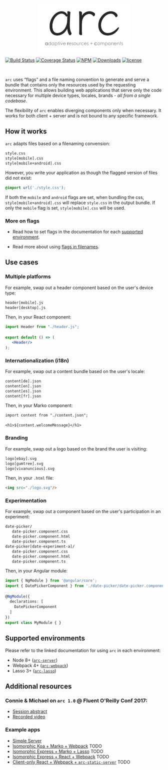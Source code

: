 <p align="center">
   <img width="300" src="./logo.png"/>
</p>

[![Build Status](https://travis-ci.org/ebay/arc.svg?branch=master)](https://travis-ci.org/ebay/arc)
[![Coverage Status](https://coveralls.io/repos/github/ebay/arc/badge.svg?branch=master)](https://coveralls.io/github/ebay/arc?branch=master)
[![NPM](https://img.shields.io/npm/v/arc-resolver.svg)](https://www.npmjs.com/package/arc-resolver)
[![Downloads](https://img.shields.io/npm/dm/arc-resolver.svg)](http://npm-stat.com/charts.html?package=arc-resolver)
[![license](https://img.shields.io/github/license/ebay/arc.svg)](https://github.com/ebay/arc/blob/master/LICENSE)

<br>

`arc` uses “flags” and a file naming convention to generate and serve a bundle that contains only the resources used by the requesting environment. This allows building web applications that serve only the code necessary for multiple device types, locales, brands - _all from a single codebase_.

The flexibility of `arc` enables diverging components only when necessary. It works for both client + server and is not bound to any specific framework.

## How it works

`arc` adapts files based on a filenaming convension:

```
style.css
style[mobile].css
style[mobile+android].css
```

However, you write your application as though the flagged version of files did not exist:

```css
@import url('./style.css');
```

If both the `mobile` and `android` flags are set, when bundling the css, `style[mobile+android].css` will replace `style.css` in the output bundle. If only the `mobile` flag is set, `style[mobile].css` will be used.

### More on flags

- Read how to set flags in the documentation for each [supported environment](#supported-environments).

- Read more about using [flags in filenames](./packages/arc-resolver).

## Use cases

### Multiple platforms

For example, swap out a header component based on the user's device type:

```
header[mobile].js
header[desktop].js
```

Then, in your React component:

```jsx
import Header from "./header.js";

export default () => (
   <Header/>
);
```

### Internationalization (i18n)

For example, swap out a content bundle based on the user's locale:

```
content[de].json
content[en].json
content[es].json
content[fr].json
```

Then, in your Marko component:

```marko
import content from "./content.json";

<h1>${content.welcomeMessage}</h1>
```

### Branding

For example, swap out a logo based on the brand the user is visiting:

```
logo[ebay].svg
logo[gumtree].svg
logo[vivanuncious].svg
```

Then, in your `.html` file:

```html
<img src="./logo.svg"/>
```

### Experimentation

For example, swap out a component based on the user's participation in an experiment:

```
date-picker/
   date-picker.component.css
   date-picker.component.html
   date-picker.component.ts
date-picker[date-experiment-a]/
   date-picker.component.css
   date-picker.component.html
   date-picker.component.ts
```

Then, in your Angular module:

```ts
import { NgModule } from '@angular/core';
import { DatePickerComponent } from './date-picker/date-picker.component';

@NgModule({
  declarations: [
    DatePickerComponent
  ]
})
export class MyModule { }
```

## Supported environments

Please refer to the linked documentation for using `arc` in each environment:

- Node 8+ ([`arc-server`](./packages/arc-server))
- Webpack 4+ ([`arc-webpack`](./packages/arc-webpack))
- Lasso 3+ ([`arc-lasso`](./packages/arc-lasso))

## Additional resources

### Connie & Michael on `arc 1.0` @ Fluent O'Reilly Conf 2017:

- [Session abstract](https://conferences.oreilly.com/fluent/fl-ca/public/schedule/detail/58976)    
- [Recorded video](https://vimeo.com/229162833/c2727d5436)

### Example apps

- [Simple Server](./packages/example-arc-server)
- [Isomorphic Koa + Marko + Webpack]() TODO
- [Isomorphic Express + Marko + Lasso]() TODO
- [Isomorphic Express + React + Webpack]() TODO
- [Client-only React + Webpack + `arc-static-server`]() TODO